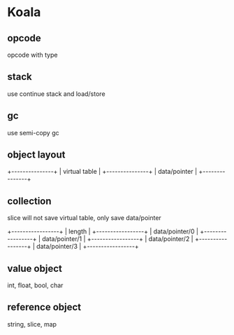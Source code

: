 # Koala

## opcode

opcode with type

## stack

use continue stack and load/store

## gc

use semi-copy gc

## object layout

+---------------+
| virtual table |
+---------------+
| data/pointer  |
+---------------+

## collection

slice will not save virtual table, only save data/pointer

+-----------------+
| length          |
+-----------------+
| data/pointer/0  |
+-----------------+
| data/pointer/1  |
+-----------------+
| data/pointer/2  |
+-----------------+
| data/pointer/3  |
+-----------------+

## value object

int, float, bool, char

## reference object

string, slice, map
